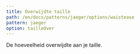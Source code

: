 ```yaml
---
title: Overwijdte taille
path: /en/docs/patterns/jaeger/options/waistease
pattern: jaeger
option: tailleOver
---
```


De hoeveelheid overwijdte aan je taille.